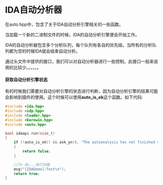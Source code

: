 # IDA自动分析器

在auto.hpp中，包含了关于IDA自动分析引擎相关的一些函数。

当加载一个新的二进制文件的时候，IDA的自动分析引擎便会开始工作。

IDA的自动分析器包含多个分析队列，每个队列有各自的优先级。当所有的分析队列都为空的时候IDA就会结束自动分析。



通过头文件中提供的接口，我们可以对自动分析器进行一些控制。此接口一般来说用的比较少。。。。。。

#### 获取自动分析引擎状态

有的时候我们需要对自动分析引擎的状态进行判断，因为自动分析引擎的结果可能会影响到插件的使用。这个时候可以使用**auto_is_ok**这个函数。如下代码:

```c++
#include <ida.hpp>
#include <idp.hpp>
#include <loader.hpp>
#include <kernwin.hpp>
#include <auto.hpp>

bool idaapi run(size_t)
{
	if (!auto_is_ok() && ask_yn(0, "The autoanalysis has not finished yet.\nDo you want to continue?") < 1)
	{
		return false;
	}

	//To do...执行功能
	msg("[IDADemo]:Test\n");
	return true;
}
```



